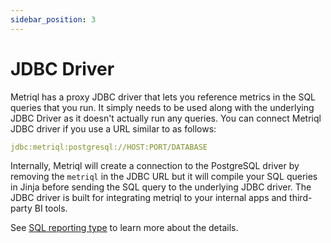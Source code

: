 ```yaml
---
sidebar_position: 3
---
```


# JDBC Driver

Metriql has a proxy JDBC driver that lets you reference metrics in the SQL queries that you run. It simply needs to be used along with the underlying JDBC Driver as it doesn't actually run any queries. You can connect Metriql JDBC driver if you use a URL similar to as follows:

```yml
jdbc:metriql:postgresql://HOST:PORT/DATABASE
```

Internally, Metriql will create a connection to the PostgreSQL driver by removing the `metriql` in the JDBC URL but it will compile your SQL queries in Jinja before sending the SQL query to the underlying JDBC driver. The JDBC driver is built for integrating metriql to your internal apps and third-party BI tools.

See [SQL reporting type](/query/sql) to learn more about the details.
